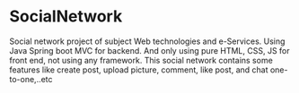 # SocialNetwork

Social network project of subject Web technologies and e-Services.
Using Java Spring boot MVC for backend. And only using pure HTML, CSS, JS for front end, not using any framework.
This social network contains some features like create post, upload picture, comment, like post, and chat one-to-one,..etc

